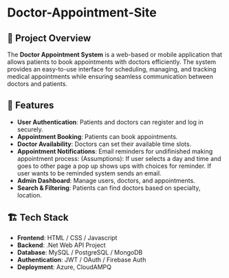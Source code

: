 # Doctor-Appointment-Site


## 📌 Project Overview
The **Doctor Appointment System** is a web-based or mobile application that allows patients to book appointments with doctors efficiently. The system provides an easy-to-use interface for scheduling, managing, and tracking medical appointments while ensuring seamless communication between doctors and patients.

## 🚀 Features
- **User Authentication**: Patients and doctors can register and log in securely.
- **Appointment Booking**: Patients can book appointments.
- **Doctor Availability**: Doctors can set their available time slots.
- **Appointment Notifications**: Email reminders for undifinished making appointment process:
  (Assumptions): If user selects a day and time and goes to other page a pop up shows ups with choices for reminder. If user wants to be reminded system sends an email. 
- **Admin Dashboard**: Manage users, doctors, and appointments.
- **Search & Filtering**: Patients can find doctors based on specialty, location.

## 🏗️ Tech Stack
- **Frontend**: HTML / CSS / Javascript
- **Backend**: .Net Web API Project
- **Database**: MySQL / PostgreSQL / MongoDB
- **Authentication**: JWT / OAuth / Firebase Auth
- **Deployment**: Azure, CloudAMPQ

